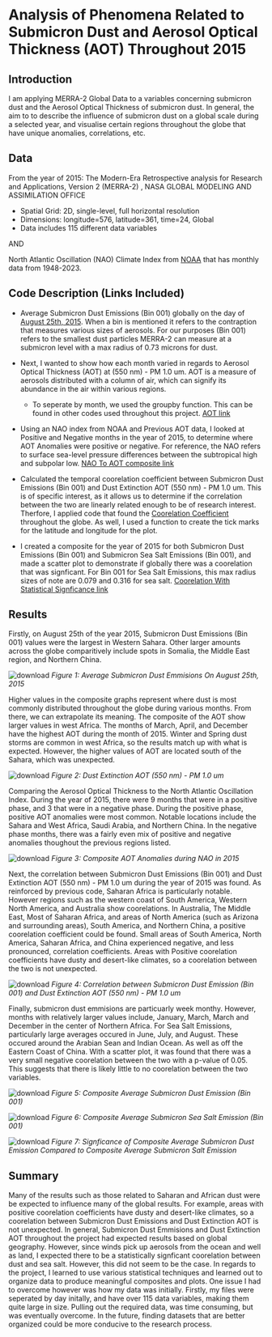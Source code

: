 # Analysis of Phenomena Related to Submicron Dust and Aerosol Optical Thickness (AOT) Throughout 2015 

## Introduction

I am applying MERRA-2 Global Data to a variables concerning submicron dust and the Aerosol Optical Thickness of submicron dust. 
In general, the aim to to describe the influence of submicron dust on a global scale during a selected year, and visualise certain regions throughout the globe that have unique anomalies, correlations, etc.

## Data

From the year of 2015:
The Modern-Era Retrospective analysis for Research and Applications, Version 2 (MERRA-2) , NASA GLOBAL MODELING AND ASSIMILATION OFFICE
- Spatial Grid: 2D, single-level, full horizontal resolution
- Dimensions: longitude=576, latitude=361, time=24, Global 
- Data includes 115 different data variables

AND 

North Atlantic Oscillation (NAO) Climate Index from [NOAA](https://psl.noaa.gov/data/climateindices/list/) that has monthly data from 1948-2023.

## Code Description (Links Included)

- Average Submicron Dust Emissions (Bin 001) globally on the day of [August 25th, 2015](https://github.com/bearlyonline/ProjectCLIM680.github.io/blob/master/Plotmean.ipynb). When a bin is mentioned it refers to the contraption that measures various sizes of aerosols. For our purposes (Bin 001) refers to the smallest dust particles MERRA-2 can measure at a submicron level with a max radius of 0.73 microns for dust.

- Next, I wanted to show how each month varied in regards to Aerosol Optical Thickness (AOT) at (550 nm) - PM 1.0 um. AOT is a measure of aerosols distributed with a column of air, which can signify its abundance in the air within various regions.
    - To seperate by month, we used the groupby function. This can be found in other codes used throughout this project. [AOT link](https://github.com/bearlyonline/ProjectCLIM680.github.io/blob/master/CompositeAOT.ipynb)


- Using an NAO index from NOAA and Previous AOT data, I looked at Positive and Negative months in the year of 2015, to determine where AOT Anomalies were positive or negative. For reference, the NAO refers to surface sea-level pressure differences between the subtropical high and subpolar low.  [NAO To AOT composite link](https://github.com/bearlyonline/ProjectCLIM680.github.io/blob/master/NAOtoAOTcomposite.ipynb)

- Calculated the temporal coorelation coefficient between Submicron Dust Emissions (Bin 001) and Dust Extinction AOT (550 nm) - PM 1.0 um. This is of specific interest, as it allows us to determine if the correlation between the two are linearly related enough to be of research interest. Therfore, I applied code that found the [Coorelation Coefficient](https://github.com/bearlyonline/ProjectCLIM680.github.io/blob/master/CoorelationCoef.ipynb) throughout the globe. As well, I used a function to create the tick marks for the latitude and longitude for the plot.

- I created a composite for the year of 2015 for both Submicron Dust Emissions (Bin 001) and Submicron Sea Salt Emissions (Bin 001), and made a scatter plot to demonstrate if globally there was a coorelation that was signficant. For Bin 001 for Sea Salt Emissions, this max radius sizes of note are 0.079 and 0.316 for sea salt. [Coorelation With Statistical Signficance link](https://github.com/bearlyonline/ProjectCLIM680.github.io/blob/master/ComparisonBetter.ipynb)


## Results

Firstly, on August 25th of the year 2015, Submicron Dust Emissions (Bin 001) values were the largest in Western Sahara. Other larger amounts across the globe comparitively include spots in Somalia, the Middle East region, and Northern China.

![download](https://github.com/bearlyonline/ProjectCLIM680.github.io/assets/135748104/cefbf2ed-e146-4ebd-aeb0-a560d739a691)
*Figure 1: Average Submicron Dust Emmisions On August 25th, 2015*


Higher values in the composite graphs represent where dust is most commonly distributed throughout the globe during various months. From there, we can extrapolate its meaning. The composite of the AOT show larger values in west Africa. The months of March, April, and December have the highest AOT during the month of 2015. Winter and Spring dust storms are common in west Africa, so the results match up with what is expected. However, the higher values of AOT are located south of the Sahara, which was unexpected. 

![download](https://github.com/bearlyonline/ProjectCLIM680.github.io/assets/135748104/b47957c4-38eb-4b4e-b91b-9e985c14afa5)
*Figure 2: Dust Extinction AOT (550 nm) - PM 1.0 um*


Comparing the Aerosol Optical Thickness to the North Atlantic Oscillation Index. During the year of 2015, there were 9 months that were in a positive phase, and 3 that were in a negative phase. During the positive phase, positive AOT anomalies were most common. Notable locations include the Sahara and West Africa, Saudi Arabia, and Northern China.
In the negative phase months, there was a fairly even mix of positive and negative anomalies thoughout the previous regions listed. 

![download](https://github.com/bearlyonline/ProjectCLIM680.github.io/assets/135748104/fabbc7fd-7c68-4246-8cdf-5ecfb6ab72d6)
*Figure 3: Composite AOT Anomalies during NAO in 2015*


Next, the correlation between Submicron Dust Emissions (Bin 001) and Dust Extinction AOT (550 nm) - PM 1.0 um during the year of 2015 was found. As reinforced by previous code, Saharan Africa is particularly notable. However regions such as the western coast of South America, Western North America, and Australia show coorelations. In Australia, The Middle East, Most of Saharan Africa, and areas of North America (such as Arizona and surrounding areas), South America, and Northern China, a positive coorelation coefficient could be found. Small areas of South America, North America, Saharan Africa, and China experienced negative, and less pronounced, correlation coefficients. Areas with Positive coorelation coefficients have dusty and desert-like climates, so a coorelation between the two is not unexpected.

![download](https://github.com/bearlyonline/ProjectCLIM680.github.io/assets/135748104/ec4cc7cc-e41d-4dd2-be1a-e1bb2577bce3)
*Figure 4: Correlation between Submicron Dust Emission (Bin 001) and Dust Extinction AOT (550 nm) - PM 1.0 um* 


Finally, submicron dust emmisions are particuarly week monthy. However, months with relatively larger values include, January, March, March and December in the center of Northern Africa. For Sea Salt Emissions, particularly large averages occured in June, July, and August. These occured around the Arabian Sean and Indian Ocean. As well as off the Eastern Coast of China. With a scatter plot, it was found that there was a very small negative coorelation between the two with a p-value of 0.05. This suggests that there is likely little to no coorelation between the two variables.  

![download](https://github.com/bearlyonline/ProjectCLIM680.github.io/assets/135748104/6a20c595-7f98-4aea-952d-d46a502c9509)
*Figure 5: Composite Average Submicron Dust Emission (Bin 001)*


![download](https://github.com/bearlyonline/ProjectCLIM680.github.io/assets/135748104/e7727f0f-7a0c-45df-af9a-c182d7a6404f)
*Figure 6: Composite Average Submicron Sea Salt Emission (Bin 001)*


![download](https://github.com/bearlyonline/ProjectCLIM680.github.io/assets/135748104/ffafd276-d3bd-4504-9b26-d4a7659facb0)
*Figure 7: Signficance of Composite Average Submicron Dust Emission Compared to Composite Average Submicron Salt Emission*

## Summary

Many of the results such as those related to Saharan and African dust were be expected to influence many of the global results. For example, areas with positive coorelation coefficients have dusty and desert-like climates, so a coorelation between Submicron Dust Emissions and Dust Extinction AOT is not unexpected. In general, Submicron Dust Emmisions and Dust Extinction AOT throughout the project had expected results based on global geography. However, since winds pick up aerosols from the ocean and well as land, I expected there to be a statistically signficant coorelation between dust and sea salt. However, this did not seem to be the case. In regards to the project, I learned to use various statistical techniques and learned out to organize data to produce meaningful composites and plots. One issue I had to overcome however was how my data was initially. Firstly, my files were seperated by day initally, and have over 115 data variables, making them quite large in size. Pulling out the required data, was time consuming, but was eventually overcome. In the future, finding datasets that are better organized could be more conducive to the research process. 






